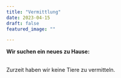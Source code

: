 ```yaml
---
title: "Vermittlung"
date: 2023-04-15
draft: false
featured_image: ""

---
```


**Wir suchen ein neues zu Hause:**  
<br />

Zurzeit haben wir keine Tiere zu vermitteln.
